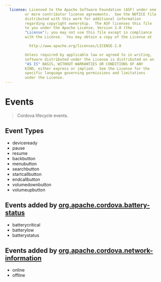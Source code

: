 ```yaml
---
  license: Licensed to the Apache Software Foundation (ASF) under one
         or more contributor license agreements.  See the NOTICE file
         distributed with this work for additional information
         regarding copyright ownership.  The ASF licenses this file
         to you under the Apache License, Version 2.0 (the
         "License"); you may not use this file except in compliance
         with the License.  You may obtain a copy of the License at

           http://www.apache.org/licenses/LICENSE-2.0

         Unless required by applicable law or agreed to in writing,
         software distributed under the License is distributed on an
         "AS IS" BASIS, WITHOUT WARRANTIES OR CONDITIONS OF ANY
         KIND, either express or implied.  See the License for the
         specific language governing permissions and limitations
         under the License.
---
```


# Events

> Cordova lifecycle events.

## Event Types

- deviceready
- pause
- resume
- backbutton
- menubutton
- searchbutton
- startcallbutton
- endcallbutton
- volumedownbutton
- volumeupbutton

## Events added by [org.apache.cordova.battery-status](https://github.com/apache/cordova-plugin-battery-status/blob/master/doc/index.md)

- batterycritical
- batterylow
- batterystatus

## Events added by [org.apache.cordova.network-information](https://github.com/apache/cordova-plugin-network-information/blob/master/doc/index.md)

- online
- offline


